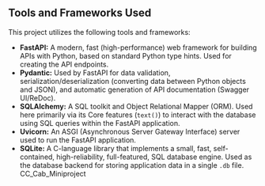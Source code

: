 ## Tools and Frameworks Used

This project utilizes the following tools and frameworks:

*   **FastAPI:** A modern, fast (high-performance) web framework for building APIs with Python, based on standard Python type hints. Used for creating the API endpoints.
*   **Pydantic:** Used by FastAPI for data validation, serialization/deserialization (converting data between Python objects and JSON), and automatic generation of API documentation (Swagger UI/ReDoc).
*   **SQLAlchemy:** A SQL toolkit and Object Relational Mapper (ORM). Used here primarily via its Core features (`text()`) to interact with the database using SQL queries within the FastAPI application.
*   **Uvicorn:** An ASGI (Asynchronous Server Gateway Interface) server used to run the FastAPI application.
*   **SQLite:** A C-language library that implements a small, fast, self-contained, high-reliability, full-featured, SQL database engine. Used as the database backend for storing application data in a single `.db` file. CC_Cab_Miniproject

